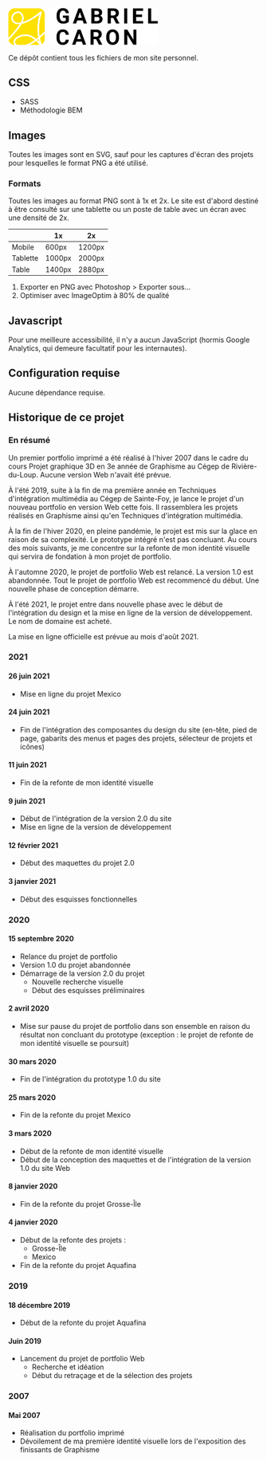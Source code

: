 <img src="liaisons/images/iv-gabrielcaron.svg" width="300" alt="">

Ce dépôt contient tous les fichiers de mon site personnel.

## CSS

* SASS
* Méthodologie BEM

## Images

Toutes les images sont en SVG, sauf pour les captures d'écran des projets pour lesquelles le format PNG a été utilisé.

### Formats

Toutes les images au format PNG sont à 1x et 2x. Le site est d'abord destiné à être consulté sur une tablette ou un poste de table avec un écran avec une densité de 2x.

|          | 1x     | 2x     |
|----------|--------|--------|
| Mobile   | 600px  | 1200px |
| Tablette | 1000px | 2000px |
| Table    | 1400px | 2880px |

1. Exporter en PNG avec Photoshop > Exporter sous...
2. Optimiser avec ImageOptim à 80% de qualité 

## Javascript

Pour une meilleure accessibilité, il n'y a aucun JavaScript (hormis Google Analytics, qui demeure facultatif pour les internautes).

## Configuration requise

Aucune dépendance requise.

## Historique de ce projet

### En résumé

Un premier portfolio imprimé a été réalisé à l'hiver 2007 dans le cadre du cours Projet graphique 3D en 3e année de Graphisme au Cégep de Rivière-du-Loup. Aucune version Web n'avait été prévue.

À l'été 2019, suite à la fin de ma première année en Techniques d'intégration multimédia au Cégep de Sainte-Foy, je lance le projet d'un nouveau portfolio en version Web cette fois. Il rassemblera les projets réalisés en Graphisme ainsi qu'en Techniques d'intégration multimédia.

À la fin de l'hiver 2020, en pleine pandémie, le projet est mis sur la glace en raison de sa complexité. Le prototype intégré n'est pas concluant. Au cours des mois suivants, je me concentre sur la refonte de mon identité visuelle qui servira de fondation à mon projet de portfolio.

À l'automne 2020, le projet de portfolio Web est relancé. La version 1.0 est abandonnée. Tout le projet de portfolio Web est recommencé du début. Une nouvelle phase de conception démarre.

À l'été 2021, le projet entre dans nouvelle phase avec le début de l'intégration du design et la mise en ligne de la version de développement. Le nom de domaine est acheté.

La mise en ligne officielle est prévue au mois d'août 2021.

### 2021

#### 26 juin 2021

* Mise en ligne du projet Mexico

#### 24 juin 2021

* Fin de l'intégration des composantes du design du site (en-tête, pied de page, gabarits des menus et pages des projets, sélecteur de projets et icônes)

#### 11 juin 2021

* Fin de la refonte de mon identité visuelle

#### 9 juin 2021

* Début de l'intégration de la version 2.0 du site
* Mise en ligne de la version de développement

#### 12 février 2021

* Début des maquettes du projet 2.0

#### 3 janvier 2021

* Début des esquisses fonctionnelles

### 2020

#### 15 septembre 2020

* Relance du projet de portfolio
* Version 1.0 du projet abandonnée
* Démarrage de la version 2.0 du projet
    * Nouvelle recherche visuelle    
    * Début des esquisses préliminaires

#### 2 avril 2020

* Mise sur pause du projet de portfolio dans son ensemble en raison du résultat non concluant du prototype (exception : le projet de refonte de mon identité visuelle se poursuit)

#### 30 mars 2020

* Fin de l'intégration du prototype 1.0 du site

#### 25 mars 2020

* Fin de la refonte du projet Mexico

#### 3 mars 2020

* Début de la refonte de mon identité visuelle
* Début de la conception des maquettes et de l'intégration de la version 1.0 du site Web

#### 8 janvier 2020

* Fin de la refonte du projet Grosse-Île

#### 4 janvier 2020

* Début de la refonte des projets :
    * Grosse-Île
    * Mexico
* Fin de la refonte du projet Aquafina

### 2019

#### 18 décembre 2019

* Début de la refonte du projet Aquafina

#### Juin 2019

* Lancement du projet de portfolio Web
    * Recherche et idéation
    * Début du retraçage et de la sélection des projets

### 2007

#### Mai 2007

* Réalisation du portfolio imprimé
* Dévoilement de ma première identité visuelle lors de l'exposition des finissants de Graphisme
